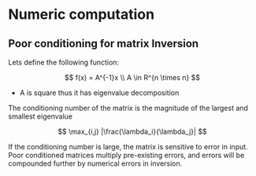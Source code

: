 # Numeric computation

## Poor conditioning for matrix Inversion
Lets define the following function:

$$
f(x) = A^{-1}x \\ 
A \in R^{n \times n}
$$

* A is square thus it has eigenvalue decomposition

The conditioning number of the matrix is the magnitude of the largest and smallest eigenvalue

$$
\max_{i,j} |\frac{\lambda_i}{\lambda_j}|
$$

If the conditioning number is large, the matrix is sensitive to error in input. Poor conditioned matrices multiply pre-existing errors, and errors will be compounded further by numerical errors in inversion.

